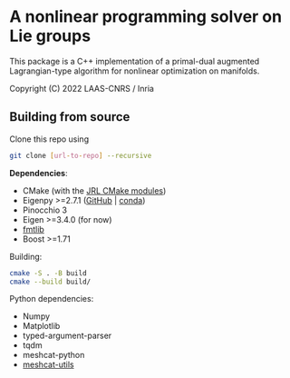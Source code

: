 # A nonlinear programming solver on Lie groups

This package is a C++ implementation of a primal-dual augmented Lagrangian-type algorithm for nonlinear
optimization on manifolds.

Copyright (C) 2022 LAAS-CNRS / Inria

## Building from source

Clone this repo using

```bash
git clone [url-to-repo] --recursive
```

**Dependencies**:

* CMake (with the [JRL CMake modules](https://github.com/jrl-umi3218/jrl-cmakemodules))
* Eigenpy >=2.7.1 ([GitHub](https://github.com/stack-of-tasks/eigenpy) | [conda](https://anaconda.org/conda-forge/eigenpy))
* Pinocchio 3
* Eigen >=3.4.0 (for now)
* [fmtlib](https://github.com/fmtlib/fmt)
* Boost >=1.71

Building:

```bash
cmake -S . -B build
cmake --build build/
```

Python dependencies:

* Numpy
* Matplotlib
* typed-argument-parser
* tqdm
* meshcat-python
* [meshcat-utils](https://gitlab.inria.fr/wjallet/pin-meshcat-utils)
